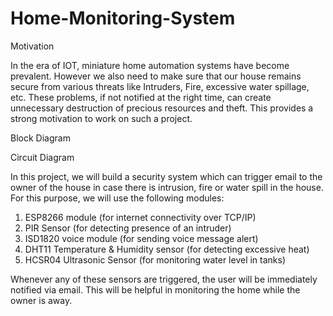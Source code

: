 # Home-Monitoring-System

Motivation

In the era of IOT, miniature home automation systems have become prevalent. However we also need to make sure that our house remains secure from various threats like Intruders, Fire, excessive water spillage, etc. These problems, if not notified at the right time, can create unnecessary destruction of precious resources and theft. This provides a strong motivation to work on such a project. 


Block Diagram


Circuit Diagram


In this project, we will build a security system which can trigger email to the owner of the house in case there is intrusion, fire or water spill in the house. For this purpose, we will use the following modules: 
1. ESP8266 module (for internet connectivity over TCP/IP) 
2. PIR Sensor (for detecting presence of an intruder)  
3. ISD1820 voice module (for sending voice message alert) 
4. DHT11 Temperature & Humidity sensor (for detecting excessive heat) 
5. HCSR04 Ultrasonic Sensor (for monitoring water level in tanks)   

Whenever any of these sensors are triggered, the user will be immediately notified via email. This will be helpful in monitoring the home while the owner is away.
